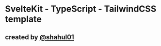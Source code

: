 # SvelteKit - TypeScript - TailwindCSS template
## created by [@shahul01](https://github.com/shahul01)

